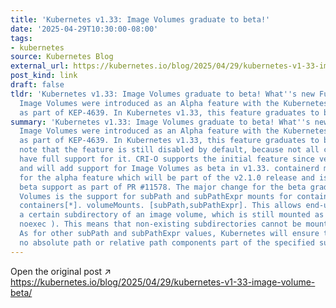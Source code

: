 ```yaml
---
title: 'Kubernetes v1.33: Image Volumes graduate to beta!'
date: '2025-04-29T10:30:00-08:00'
tags:
- kubernetes
source: Kubernetes Blog
external_url: https://kubernetes.io/blog/2025/04/29/kubernetes-v1-33-image-volume-beta/
post_kind: link
draft: false
tldr: 'Kubernetes v1.33: Image Volumes graduate to beta! What''s new Further reading
  Image Volumes were introduced as an Alpha feature with the Kubernetes v1.31 release
  as part of KEP-4639. In Kubernetes v1.33, this feature graduates to beta.'
summary: 'Kubernetes v1.33: Image Volumes graduate to beta! What''s new Further reading
  Image Volumes were introduced as an Alpha feature with the Kubernetes v1.31 release
  as part of KEP-4639. In Kubernetes v1.33, this feature graduates to beta. Please
  note that the feature is still disabled by default, because not all container runtimes
  have full support for it. CRI-O supports the initial feature since version v1.31
  and will add support for Image Volumes as beta in v1.33. containerd merged support
  for the alpha feature which will be part of the v2.1.0 release and is working on
  beta support as part of PR #11578. The major change for the beta graduation of Image
  Volumes is the support for subPath and subPathExpr mounts for containers via spec.
  containers[*]. volumeMounts. [subPath,subPathExpr]. This allows end-users to mount
  a certain subdirectory of an image volume, which is still mounted as readonly (
  noexec ). This means that non-existing subdirectories cannot be mounted by default.
  As for other subPath and subPathExpr values, Kubernetes will ensure that there are
  no absolute path or relative path components part of the specified sub path.'
---
```

Open the original post ↗ https://kubernetes.io/blog/2025/04/29/kubernetes-v1-33-image-volume-beta/
